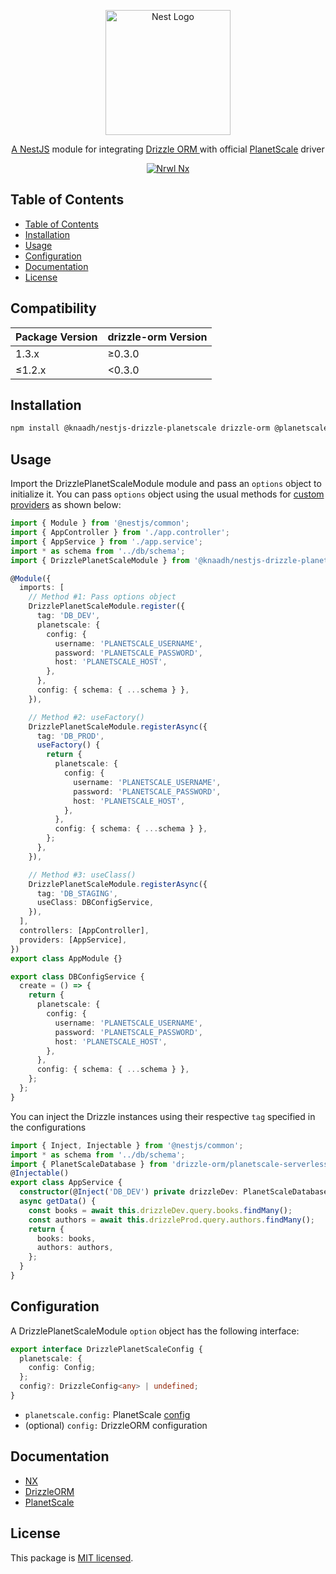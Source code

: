 <p align="center">
  <a href="https://nestjs.com/" target="blank"><img src="https://nestjs.com/img/logo.svg" width="200" alt="Nest Logo" /></a>
</p>

<p align="center">
 <a href="https://nestjs.com/" target="blank">A NestJS</a> module for integrating  <a href="https://orm.drizzle.team" target="blank">Drizzle ORM </a> with official <a href="https://github.com/planetscale/database-js" target="blank">PlanetScale</a> driver
</p>

<p align="center">
  <a href="https://nx.dev/" target="blank"><img src="https://img.shields.io/badge/built%20with-Nx-orange?style=for-the-badge" alt="Nrwl Nx" /></a>
</p>

## Table of Contents

- [Table of Contents](#table-of-contents)
- [Installation](#installation)
- [Usage](#usage)
- [Configuration](#configuration)
- [Documentation](#documentation)
- [License](#license)

## Compatibility

| Package Version | drizzle-orm Version |
| --------------- | ------------------- |
| 1.3.x           | ≥0.3.0              |
| ≤1.2.x          | <0.3.0              |

## Installation

```bash
npm install @knaadh/nestjs-drizzle-planetscale drizzle-orm @planetscale/database
```

## Usage

Import the DrizzlePlanetScaleModule module and pass an `options` object to initialize it. You can pass `options` object using the usual methods for [custom providers](https://docs.nestjs.com/fundamentals/custom-providers) as shown below:

```typescript
import { Module } from '@nestjs/common';
import { AppController } from './app.controller';
import { AppService } from './app.service';
import * as schema from '../db/schema';
import { DrizzlePlanetScaleModule } from '@knaadh/nestjs-drizzle-planetscale';

@Module({
  imports: [
    // Method #1: Pass options object
    DrizzlePlanetScaleModule.register({
      tag: 'DB_DEV',
      planetscale: {
        config: {
          username: 'PLANETSCALE_USERNAME',
          password: 'PLANETSCALE_PASSWORD',
          host: 'PLANETSCALE_HOST',
        },
      },
      config: { schema: { ...schema } },
    }),

    // Method #2: useFactory()
    DrizzlePlanetScaleModule.registerAsync({
      tag: 'DB_PROD',
      useFactory() {
        return {
          planetscale: {
            config: {
              username: 'PLANETSCALE_USERNAME',
              password: 'PLANETSCALE_PASSWORD',
              host: 'PLANETSCALE_HOST',
            },
          },
          config: { schema: { ...schema } },
        };
      },
    }),

    // Method #3: useClass()
    DrizzlePlanetScaleModule.registerAsync({
      tag: 'DB_STAGING',
      useClass: DBConfigService,
    }),
  ],
  controllers: [AppController],
  providers: [AppService],
})
export class AppModule {}
```

```typescript
export class DBConfigService {
  create = () => {
    return {
      planetscale: {
        config: {
          username: 'PLANETSCALE_USERNAME',
          password: 'PLANETSCALE_PASSWORD',
          host: 'PLANETSCALE_HOST',
        },
      },
      config: { schema: { ...schema } },
    };
  };
}
```

You can inject the Drizzle instances using their respective `tag` specified in the configurations

```typescript
import { Inject, Injectable } from '@nestjs/common';
import * as schema from '../db/schema';
import { PlanetScaleDatabase } from 'drizzle-orm/planetscale-serverless';
@Injectable()
export class AppService {
  constructor(@Inject('DB_DEV') private drizzleDev: PlanetScaleDatabase<typeof schema>, @Inject('DB_PROD') private drizzleProd: PlanetScaleDatabase<typeof schema>) {}
  async getData() {
    const books = await this.drizzleDev.query.books.findMany();
    const authors = await this.drizzleProd.query.authors.findMany();
    return {
      books: books,
      authors: authors,
    };
  }
}
```

## Configuration

A DrizzlePlanetScaleModule `option` object has the following interface:

```typescript
export interface DrizzlePlanetScaleConfig {
  planetscale: {
    config: Config;
  };
  config?: DrizzleConfig<any> | undefined;
}
```

- `planetscale.config:` PlanetScale [config](https://planetscale.com/docs/tutorials/planetscale-serverless-driver)
- (optional) `config:` DrizzleORM configuration

## Documentation

- [NX](https://nx.dev/)
- [DrizzleORM](https://orm.drizzle.team/)
- [PlanetScale](https://planetscale.com/docs/tutorials/planetscale-serverless-driver)

## License

This package is [MIT licensed](https://github.com/knaadh/nestjs-drizzle/blob/main/LICENSE).
